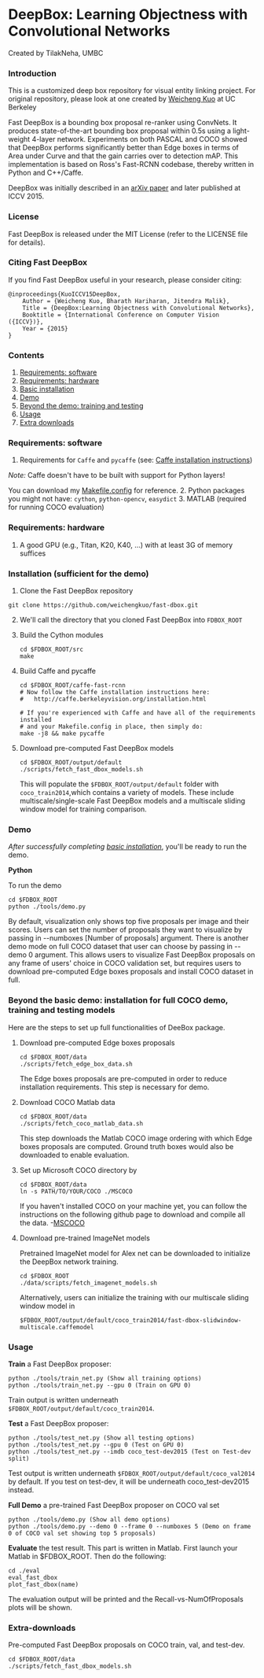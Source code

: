 # DeepBox: Learning Objectness with Convolutional Networks

Created by TilakNeha, UMBC

### Introduction
This is a customized deep box repository for visual entity linking project. For original repository, please look at one created by [Weicheng Kuo](http://www.eecs.berkeley.edu/~wckuo/) at UC Berkeley

Fast DeepBox is a bounding box proposal re-ranker using ConvNets. It produces state-of-the-art bounding box proposal within 0.5s using a light-weight 4-layer network. Experiments on both PASCAL and COCO showed that DeepBox performs significantly better than Edge boxes in terms of Area under Curve and that the gain carries over to detection mAP. This implementation is based on Ross's Fast-RCNN codebase, thereby written in Python and C++/Caffe.

DeepBox was initially described in an [arXiv paper](http://arxiv.org/abs/1505.02146) and later published at ICCV 2015.

### License

Fast DeepBox is released under the MIT License (refer to the LICENSE file for details).

### Citing Fast DeepBox

If you find Fast DeepBox useful in your research, please consider citing:

    @inproceedings{KuoICCV15DeepBox,
        Author = {Weicheng Kuo, Bharath Hariharan, Jitendra Malik},
        Title = {DeepBox:Learning Objectness with Convolutional Networks},
        Booktitle = {International Conference on Computer Vision ({ICCV})},
        Year = {2015}
    }
    
### Contents
1. [Requirements: software](#requirements-software)
2. [Requirements: hardware](#requirements-hardware)
3. [Basic installation](#installation-sufficient-for-the-demo)
4. [Demo](#demo)
5. [Beyond the demo: training and testing](#beyond-the-demo-installation-for-training-and-testing-models)
6. [Usage](#usage)
7. [Extra downloads](#extra-downloads)

### Requirements: software

1. Requirements for `Caffe` and `pycaffe` (see: [Caffe installation instructions](http://caffe.berkeleyvision.org/installation.html))

  *Note:* Caffe doesn't have to be built with support for Python layers!

  You can download my [Makefile.config](http://www.cs.berkeley.edu/~wckuo/fast-dbox-data/Makefile.config) for reference.
2. Python packages you might not have: `cython`, `python-opencv`, `easydict`
3. MATLAB (required for running COCO evaluation)

### Requirements: hardware

1. A good GPU (e.g., Titan, K20, K40, ...) with at least 3G of memory suffices

### Installation (sufficient for the demo)

1. Clone the Fast DeepBox repository
  ```Shell
  git clone https://github.com/weichengkuo/fast-dbox.git
  ```
  
2. We'll call the directory that you cloned Fast DeepBox into `FDBOX_ROOT`

3. Build the Cython modules
    ```Shell
    cd $FDBOX_ROOT/src
    make
    ```
    
4. Build Caffe and pycaffe
    ```Shell
    cd $FDBOX_ROOT/caffe-fast-rcnn
    # Now follow the Caffe installation instructions here:
    #   http://caffe.berkeleyvision.org/installation.html

    # If you're experienced with Caffe and have all of the requirements installed
    # and your Makefile.config in place, then simply do:
    make -j8 && make pycaffe
    ```
    
5. Download pre-computed Fast DeepBox models
    ```Shell
    cd $FDBOX_ROOT/output/default
    ./scripts/fetch_fast_dbox_models.sh
    ```

    This will populate the `$FDBOX_ROOT/output/default` folder with `coco_train2014`,which contains a variety of models. These include multiscale/single-scale Fast DeepBox models and a multiscale sliding window model for training comparison.

### Demo

*After successfully completing [basic installation](#installation-sufficient-for-the-demo)*, you'll be ready to run the demo.

**Python**

To run the demo
```Shell
cd $FDBOX_ROOT
python ./tools/demo.py
```
By default, visualization only shows top five proposals per image and their scores. Users can set the number of proposals they want to visualize by passing in --numboxes [Number of proposals] argument. There is another demo mode on full COCO dataset that user can choose by passing in --demo 0 argument. This allows users to visualize Fast DeepBox proposals on any frame of users' choice in COCO validation set, but requires users to download pre-computed Edge boxes proposals and install COCO dataset in full. 

### Beyond the basic demo: installation for full COCO demo, training and testing models
Here are the steps to set up full functionalities of DeeBox package.

1. Download pre-computed Edge boxes proposals
    ```Shell
    cd $FDBOX_ROOT/data
    ./scripts/fetch_edge_box_data.sh
    ```
    The Edge boxes proposals are pre-computed in order to reduce installation requirements. This step is necessary for demo.

2. Download COCO Matlab data 
    ```Shell
    cd $FDBOX_ROOT/data
    ./scripts/fetch_coco_matlab_data.sh
    ```
    This step downloads the Matlab COCO image ordering with which Edge boxes proposals are computed. Ground truth boxes would also be downloaded to enable evaluation.

3. Set up Microsoft COCO directory by
    ```Shell
    cd $FDBOX_ROOT/data
    ln -s PATH/TO/YOUR/COCO ./MSCOCO
    ```
    If you haven't installed COCO on your machine yet, you can follow the instructions on the following github page to download and compile all the data. 
   -[MSCOCO](https://github.com/pdollar/coco)

4.  Download pre-trained ImageNet models

    Pretrained ImageNet model for Alex net can be downloaded to initialize the DeepBox network training.
    ```Shell
    cd $FDBOX_ROOT
    ./data/scripts/fetch_imagenet_models.sh
    ```
    Alternatively, users can initialize the training with our multiscale sliding window model in
    ```Shell
    $FDBOX_ROOT/output/default/coco_train2014/fast-dbox-slidwindow-multiscale.caffemodel
    ```

### Usage

**Train** a Fast DeepBox proposer:

```Shell
python ./tools/train_net.py (Show all training options)
python ./tools/train_net.py --gpu 0 (Train on GPU 0)
```
Train output is written underneath `$FDBOX_ROOT/output/default/coco_train2014`.


**Test** a Fast DeepBox proposer:

```Shell
python ./tools/test_net.py (Show all testing options)
python ./tools/test_net.py --gpu 0 (Test on GPU 0)
python ./tools/test_net.py --imdb coco_test-dev2015 (Test on Test-dev split)  
```

Test output is written underneath `$FDBOX_ROOT/output/default/coco_val2014` by default. If you test on test-dev, it will be underneath coco_test-dev2015 instead.

**Full Demo** a pre-trained Fast DeepBox proposer on COCO val set

```Shell
python ./tools/demo.py (Show all demo options)
python ./tools/demo.py --demo 0 --frame 0 --numboxes 5 (Demo on frame 0 of COCO val set showing top 5 proposals)
```

**Evaluate** the test result. This part is written in Matlab. First launch your Matlab in $FDBOX_ROOT. Then do the following:

```Shell
cd ./eval
eval_fast_dbox
plot_fast_dbox(name)
```
The evaluation output will be printed and the Recall-vs-NumOfProposals plots will be shown. 

### Extra-downloads

  Pre-computed Fast DeepBox proposals on COCO train, val, and test-dev. 
  ```Shell
  cd $FDBOX_ROOT/data
  ./scripts/fetch_fast_dbox_models.sh
  ```

